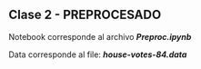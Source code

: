## Clase 2 - PREPROCESADO

Notebook corresponde al archivo ***Preproc.ipynb***
 
Data corresponde al file: ***house-votes-84.data*** 
